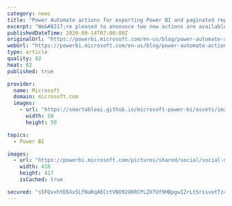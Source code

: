 ```yaml
---
category: news
title: "Power Automate actions for exporting Power BI and paginated reports now available"
excerpt: "We&#8217;re pleased to announce two new actions are available for the Power BI connector in Power Automate. Now, you may easily leverage the Power BI export API for either Power BI reports or paginated reports in your workflows in Power Automate."
publishedDateTime: 2020-09-14T07:00:00Z
originalUrl: "https://powerbi.microsoft.com/en-us/blog/power-automate-actions-for-exporting-power-bi-and-paginated-reports-now-available/"
webUrl: "https://powerbi.microsoft.com/en-us/blog/power-automate-actions-for-exporting-power-bi-and-paginated-reports-now-available/"
type: article
quality: 82
heat: 82
published: true

provider:
  name: Microsoft
  domain: microsoft.com
  images:
    - url: "https://smartableai.github.io/microsoft-power-bi/assets/images/organizations/microsoft.com-50x50.jpg"
      width: 50
      height: 50

topics:
  - Power BI

images:
  - url: "https://powerbi.microsoft.com/pictures/shared/social/social-default-image.png"
    width: 418
    height: 417
    isCached: true

secured: "s5FQvxhYD5XxSLfNaRqAECctVNO92OKRCPLZXfUf9HBpgwI2rLt5risvotTz4FsUbgUMpqQVVJkTnfjfBfk+TNN527Ia69NXhgM6L/UEQDH+9Sigxdwhymzn6cOeJDTSY71kJf07MhAEZI2JgAYt4jdzAqPN7Eak7fZAiChsq0C9UOeiP5ts91ziQSlMYRzTa4c7RO8q3luvErqyhtyEA+T/NCnZnAmBx+GIYmy44tVEC4veVotQZ96eunpKzP9UGZOU4mmiTgtZI+hLU/Z9KTLm0Etc20drTIprEamUpJVkUXRqiFUjFLohfD/fHLWFhoXLU6T3Ir7XNp7FHLStxNixpM5zEOACQPAJIbMkNEM=;MRhGQcfSkOAYmwm75XXkHg=="
---
```



